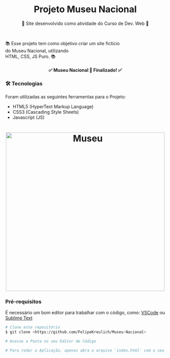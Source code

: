 <h1 align="center">Projeto Museu Nacional</h1>

<p align="center">📰 Site desenvolvido como atividade do Curso de Dev. Web 🚀</p>

<br>

<p align="left">
  📚 Esse projeto tem como objetivo criar um site fictício
  <br>
  do Museu Nacional, utilizando
  <br>
  HTML, CSS, JS Puro. 📚
</p>

<h4 align="center"> 
✅  Museu Nacional 🚀 Finalizado! ✅
</h4>

### 🛠 Tecnologias

Foram utilizadas as seguintes ferramentas para o Projeto:

- HTML5 (HyperText Markup Language)
- CSS3 (Cascading Style Sheets)
- Javascript (JS)

<h1 align="center">
  <img width="500" alt="Museu" title="#Museu" src="https://i.imgur.com/2K7wFk2.png" />
</h1>

### Pré-requisitos

É necessário um bom editor para trabalhar com o código, como: [VSCode](https://code.visualstudio.com/) ou [Sublime Text](https://www.sublimetext.com/)

```bash
# Clone este repositório
$ git clone <https://github.com/FelipeKreulich/Museu-Nacional>

# Acesse a Pasta no seu Editor de Código

# Para rodar a Aplicação, apenas abra o arquivo 'index.html' com o seu navegador padrão.
```
